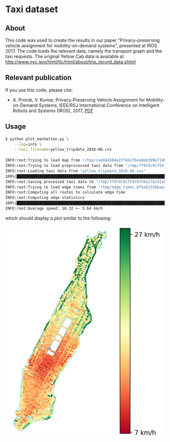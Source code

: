 # Taxi dataset

## About

This code was used to create the results in our paper "Privacy-preserving vehicle assignment for mobility-on-demand systems", presented at IROS 2017.
The code loads the relevant data, namely the transport graph and the taxi requests.
The original Yellow Cab data is available at http://www.nyc.gov/html/tlc/html/about/trip_record_data.shtml

## Relevant publication

If you use this code, please cite:

- A. Prorok, V. Kumar, Privacy-Preserving Vehicle Assignment for Mobility-on-Demand Systems, IEEE/RSJ International Conference on Intelligent Robots and Systems (IROS), 2017, [PDF](http://ieeexplore.ieee.org/document/8206003/)

## Usage

```bash
$ python plot_manhattan.py \
    --log=info \
    --taxi_filename=yellow_tripdata_2016-06.csv

INFO:root:Trying to load map from "/tmp/cae984584e27feb27bea9eb399e71402.graphml"
INFO:root:Trying to load preprocessed taxi data from "/tmp/7f97dc9cf54747cba17ac51a97a0072b_1000000.bin"
INFO:root:Loading taxi data from "yellow_tripdata_2016-06.csv"
100%|████████████████████████████████████████████████████████████████████| 11135470/11135470 [05:48<00:00, 31954.66it/s]
INFO:root:Saving processed taxi data to "/tmp/7f97dc9cf54747cba17ac51a97a0072b_1000000.bin"
INFO:root:Trying to load edge times from "/tmp/edge_times_bf5a52316baa206ded93dd4834a92a85.pickle"
INFO:root:Computing all routes to calculate edge time
INFO:root:Computing edge statistics
100%|███████████████████████████████████████████████████████████████████████| 1000000/1000000 [04:19<00:00, 3848.73it/s]
INFO:root:Average speed: 16.32 +- 5.64 km/h
```

which should display a plot similar to the following:

![Screenshot](https://raw.githubusercontent.com/amandaprorok/taxi_dataset/master/img/screenshot.png)
